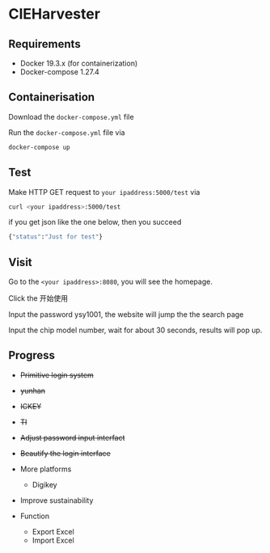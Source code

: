 # CIEHarvester

## Requirements

* Docker 19.3.x (for containerization)
* Docker-compose  1.27.4

## Containerisation 

Download the `docker-compose.yml` file

Run the `docker-compose.yml` file via

```bash
docker-compose up
```



## Test

Make HTTP GET request to `your ipaddress:5000/test` via

```bash
curl <your ipaddress>:5000/test
```

if you get json like the one below, then you succeed

```bash
{"status":"Just for test"}
```

## Visit

Go to the `<your ipaddress>:8080`, you will see the homepage.

Click the 开始使用

Input the password ysy1001, the website will jump the the search page

Input the chip model number, wait for about 30 seconds, results will pop up. 

## Progress

* ~~Primitive login system~~

* ~~yunhan~~

* ~~ICKEY~~

* ~~TI~~

* ~~Adjust password input interfact~~

* ~~Beautify the login interface~~

* More platforms

  * Digikey

* Improve sustainability

* Function

  * Export Excel
  * Import Excel

  

